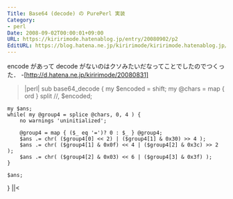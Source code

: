 ```yaml
---
Title: Base64 (decode) の PurePerl 実装
Category:
- perl
Date: 2008-09-02T00:00:01+09:00
URL: https://kiririmode.hatenablog.jp/entry/20080902/p2
EditURL: https://blog.hatena.ne.jp/kiririmode/kiririmode.hatenablog.jp/atom/entry/8454420450078214256
---
```



encode があって decode がないのはクソみたいだなってことでしたのでつくった．
-[http://d.hatena.ne.jp/kiririmode/20080831]

>|perl|
sub base64_decode {
    my $encoded = shift;
    my @chars = map { ord } split //, $encoded;

    my $ans;
    while( my @group4 = splice @chars, 0, 4 ) {
        no warnings 'uninitialized';

        @group4 = map { ($_ eq '=')? 0 : $_ } @group4;
        $ans .= chr( ($group4[0] << 2) | ($group4[1] & 0x30) >> 4 );
        $ans .= chr( ($group4[1] & 0x0f) << 4 | ($group4[2] & 0x3c) >> 2 );
        $ans .= chr( ($group4[2] & 0x03) << 6 | ($group4[3] & 0x3f) );
    }

    $ans;
}
||<
